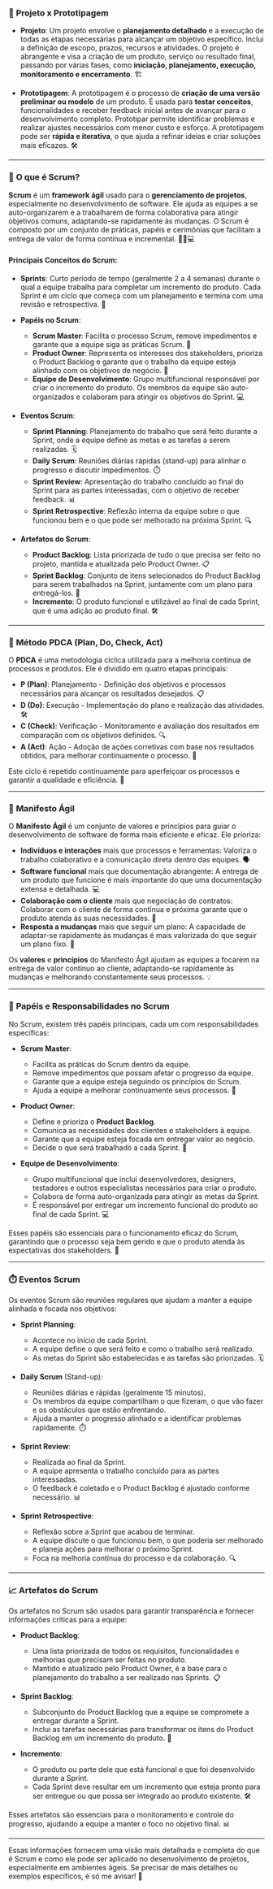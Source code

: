 ### 🎯 **Projeto x Prototipagem**

- **Projeto**: Um projeto envolve o **planejamento detalhado** e a execução de todas as etapas necessárias para alcançar um objetivo específico. Inclui a definição de escopo, prazos, recursos e atividades. O projeto é abrangente e visa a criação de um produto, serviço ou resultado final, passando por várias fases, como **iniciação, planejamento, execução, monitoramento e encerramento**. 🏗️

- **Prototipagem**: A prototipagem é o processo de **criação de uma versão preliminar ou modelo** de um produto. É usada para **testar conceitos**, funcionalidades e receber feedback inicial antes de avançar para o desenvolvimento completo. Prototipar permite identificar problemas e realizar ajustes necessários com menor custo e esforço. A prototipagem pode ser **rápida e iterativa**, o que ajuda a refinar ideias e criar soluções mais eficazes. 🛠️

---

### 🚀 **O que é Scrum?**

**Scrum** é um **framework ágil** usado para o **gerenciamento de projetos**, especialmente no desenvolvimento de software. Ele ajuda as equipes a se auto-organizarem e a trabalharem de forma colaborativa para atingir objetivos comuns, adaptando-se rapidamente às mudanças. O Scrum é composto por um conjunto de práticas, papéis e cerimônias que facilitam a entrega de valor de forma contínua e incremental. 🏃‍♂️💻

#### **Principais Conceitos do Scrum**:

- **Sprints**: Curto período de tempo (geralmente 2 a 4 semanas) durante o qual a equipe trabalha para completar um incremento do produto. Cada Sprint é um ciclo que começa com um planejamento e termina com uma revisão e retrospectiva. 📅

- **Papéis no Scrum**:
  - **Scrum Master**: Facilita o processo Scrum, remove impedimentos e garante que a equipe siga as práticas Scrum. 🧠
  - **Product Owner**: Representa os interesses dos stakeholders, prioriza o Product Backlog e garante que o trabalho da equipe esteja alinhado com os objetivos de negócio. 🎯
  - **Equipe de Desenvolvimento**: Grupo multifuncional responsável por criar o incremento do produto. Os membros da equipe são auto-organizados e colaboram para atingir os objetivos do Sprint. 💻

- **Eventos Scrum**:
  - **Sprint Planning**: Planejamento do trabalho que será feito durante a Sprint, onde a equipe define as metas e as tarefas a serem realizadas. 🗓️
  - **Daily Scrum**: Reuniões diárias rápidas (stand-up) para alinhar o progresso e discutir impedimentos. ⏱️
  - **Sprint Review**: Apresentação do trabalho concluído ao final do Sprint para as partes interessadas, com o objetivo de receber feedback. 📊
  - **Sprint Retrospective**: Reflexão interna da equipe sobre o que funcionou bem e o que pode ser melhorado na próxima Sprint. 🔍

- **Artefatos do Scrum**:
  - **Product Backlog**: Lista priorizada de tudo o que precisa ser feito no projeto, mantida e atualizada pelo Product Owner. 📋
  - **Sprint Backlog**: Conjunto de itens selecionados do Product Backlog para serem trabalhados na Sprint, juntamente com um plano para entregá-los. 📂
  - **Incremento**: O produto funcional e utilizável ao final de cada Sprint, que é uma adição ao produto final. 🛠️

---

### 🔄 **Método PDCA (Plan, Do, Check, Act)**

O **PDCA** é uma metodologia cíclica utilizada para a melhoria contínua de processos e produtos. Ele é dividido em quatro etapas principais:

- **P (Plan)**: Planejamento - Definição dos objetivos e processos necessários para alcançar os resultados desejados. 📋
- **D (Do)**: Execução - Implementação do plano e realização das atividades. 🛠️
- **C (Check)**: Verificação - Monitoramento e avaliação dos resultados em comparação com os objetivos definidos. 🔍
- **A (Act)**: Ação - Adoção de ações corretivas com base nos resultados obtidos, para melhorar continuamente o processo. 🔄

Este ciclo é repetido continuamente para aperfeiçoar os processos e garantir a qualidade e eficiência. 🎯

---

### 📜 **Manifesto Ágil**

O **Manifesto Ágil** é um conjunto de valores e princípios para guiar o desenvolvimento de software de forma mais eficiente e eficaz. Ele prioriza:

- **Indivíduos e interações** mais que processos e ferramentas: Valoriza o trabalho colaborativo e a comunicação direta dentro das equipes. 🗣️
- **Software funcional** mais que documentação abrangente: A entrega de um produto que funcione é mais importante do que uma documentação extensa e detalhada. 💻
- **Colaboração com o cliente** mais que negociação de contratos: Colaborar com o cliente de forma contínua e próxima garante que o produto atenda às suas necessidades. 🤝
- **Resposta a mudanças** mais que seguir um plano: A capacidade de adaptar-se rapidamente às mudanças é mais valorizada do que seguir um plano fixo. 🔄

Os **valores** e **princípios** do Manifesto Ágil ajudam as equipes a focarem na entrega de valor contínuo ao cliente, adaptando-se rapidamente às mudanças e melhorando constantemente seus processos. 💡

---

### 👥 **Papéis e Responsabilidades no Scrum**

No Scrum, existem três papéis principais, cada um com responsabilidades específicas:

- **Scrum Master**:
  - Facilita as práticas do Scrum dentro da equipe.
  - Remove impedimentos que possam afetar o progresso da equipe.
  - Garante que a equipe esteja seguindo os princípios do Scrum.
  - Ajuda a equipe a melhorar continuamente seus processos. 🧠

- **Product Owner**:
  - Define e prioriza o **Product Backlog**.
  - Comunica as necessidades dos clientes e stakeholders à equipe.
  - Garante que a equipe esteja focada em entregar valor ao negócio.
  - Decide o que será trabalhado a cada Sprint. 🎯

- **Equipe de Desenvolvimento**:
  - Grupo multifuncional que inclui desenvolvedores, designers, testadores e outros especialistas necessários para criar o produto.
  - Colabora de forma auto-organizada para atingir as metas da Sprint.
  - É responsável por entregar um incremento funcional do produto ao final de cada Sprint. 💻

Esses papéis são essenciais para o funcionamento eficaz do Scrum, garantindo que o processo seja bem gerido e que o produto atenda às expectativas dos stakeholders. 👥

---

### ⏱️ **Eventos Scrum**

Os eventos Scrum são reuniões regulares que ajudam a manter a equipe alinhada e focada nos objetivos:

- **Sprint Planning**:
  - Acontece no início de cada Sprint.
  - A equipe define o que será feito e como o trabalho será realizado.
  - As metas do Sprint são estabelecidas e as tarefas são priorizadas. 🗓️

- **Daily Scrum** (Stand-up):
  - Reuniões diárias e rápidas (geralmente 15 minutos).
  - Os membros da equipe compartilham o que fizeram, o que vão fazer e os obstáculos que estão enfrentando.
  - Ajuda a manter o progresso alinhado e a identificar problemas rapidamente. ⏱️

- **Sprint Review**:
  - Realizada ao final da Sprint.
  - A equipe apresenta o trabalho concluído para as partes interessadas.
  - O feedback é coletado e o Product Backlog é ajustado conforme necessário. 📊

- **Sprint Retrospective**:
  - Reflexão sobre a Sprint que acabou de terminar.
  - A equipe discute o que funcionou bem, o que poderia ser melhorado e planeja ações para melhorar o próximo Sprint.
  - Foca na melhoria contínua do processo e da colaboração. 🔍

---

### 📈 **Artefatos do Scrum**

Os artefatos no Scrum são usados para garantir transparência e fornecer informações críticas para a equipe:

- **Product Backlog**:
  - Uma lista priorizada de todos os requisitos, funcionalidades e melhorias que precisam ser feitas no produto.
  - Mantido e atualizado pelo Product Owner, é a base para o planejamento do trabalho a ser realizado nas Sprints. 📋

- **Sprint Backlog**:
  - Subconjunto do Product Backlog que a equipe se compromete a entregar durante a Sprint.
  - Inclui as tarefas necessárias para transformar os itens do Product Backlog em um incremento do produto. 📂

- **Incremento**:
  - O produto ou parte dele que está funcional e que foi desenvolvido durante a Sprint.
  - Cada Sprint deve resultar em um incremento que esteja pronto para ser entregue ou que possa ser integrado ao produto existente. 🛠️

Esses artefatos são essenciais para o monitoramento e controle do progresso, ajudando a equipe a manter o foco no objetivo final. 📊

---

Essas informações fornecem uma visão mais detalhada e completa do que é Scrum e como ele pode ser aplicado no desenvolvimento de projetos, especialmente em ambientes ágeis. Se precisar de mais detalhes ou exemplos específicos, é só me avisar! 🚀
